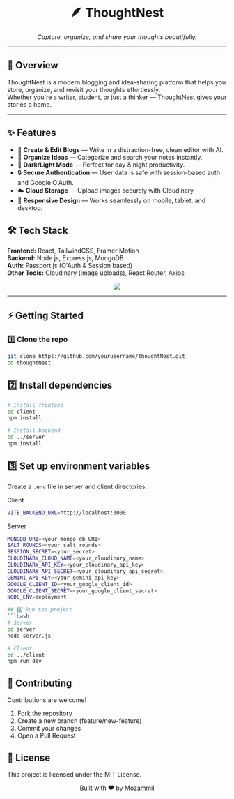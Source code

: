 <h1 align="center">🪶 ThoughtNest</h1>

<p align="center">
  <em>Capture, organize, and share your thoughts beautifully.</em>
</p>

---

## 🌟 Overview

ThoughtNest is a modern blogging and idea-sharing platform that helps you store, organize, and revisit your thoughts effortlessly.  
Whether you're a writer, student, or just a thinker — ThoughtNest gives your stories a home.

---

## ✨ Features

- 📝 **Create & Edit Blogs** — Write in a distraction-free, clean editor with AI.
- 📂 **Organize Ideas** — Categorize and search your notes instantly.
- 🌙 **Dark/Light Mode** — Perfect for day & night productivity.
- 🔒 **Secure Authentication** — User data is safe with session-based auth and Google O'Auth.
- ☁️ **Cloud Storage** — Upload images securely with Cloudinary
- 📱 **Responsive Design** — Works seamlessly on mobile, tablet, and desktop.

## 🛠️ Tech Stack

**Frontend:** React, TailwindCSS, Framer Motion  
**Backend:** Node.js, Express.js, MongoDB  
**Auth:** Passport.js (O'Auth & Session based)  
**Other Tools:** Cloudinary (image uploads), React Router, Axios

<p align="center">
  <img
   src="https://skillicons.dev/icons?i=react,nodejs,express,mongodb,tailwind,js,vercel"
  />
</p>

---

## ⚡ Getting Started

### 1️⃣ Clone the repo

```bash
git clone https://github.com/yourusername/thoughtNest.git
cd thoughtNest
```

## 2️⃣ Install dependencies

```bash
# Install frontend
cd client
npm install

# Install backend
cd ../server
npm install
```

## 3️⃣ Set up environment variables

Create a `.env` file in server and client directories:

Client

```bash
VITE_BACKEND_URL=http://localhost:3000
```

Server

````bash
MONGDB_URI=<your_mongo_db_URI>
SALT_ROUNDS=<your_salt_rounds>
SESSION_SECRET=<your_secret>
CLOUDINARY_CLOUD_NAME=<your_cloudinary_name>
CLOUDINARY_API_KEY=<your_cloudinary_api_key>
CLOUDINARY_API_SECRET=<your_cloudinary_api_secret>
GEMINI_API_KEY=<your_gemini_api_key>
GOOGLE_CLIENT_ID=<your_google_client_id>
GOOGLE_CLIENT_SECRET=<your_google_client_secret>
NODE_ENV=deployment

## 4️⃣ Run the project
```bash
# Server
cd server
node server.js

# Client
cd ../client
npm run dev
````

## 🤝 Contributing

Contributions are welcome!

1. Fork the repository
2. Create a new branch (feature/new-feature)
3. Commit your changes
4. Open a Pull Request

## 📄 License

This project is licensed under the MIT License.

<p align="center">Built with ❤️ by <a href="https://github.com/MozammilT">Mozammil</a></p>
